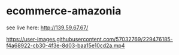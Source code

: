 # ecommerce-amazonia

see live here: http://139.59.67.67/

https://user-images.githubusercontent.com/57032769/229476185-f4a68922-cb30-4f3e-8d03-baa15e10cd2a.mp4

